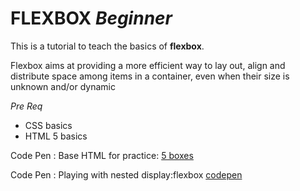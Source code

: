 # FLEXBOX _Beginner_

This is a tutorial to teach the basics of **flexbox**.

Flexbox aims at providing a more efficient way to lay out, align and distribute space among items in a container, even when their size is unknown and/or dynamic
<br/>

_Pre Req_
- CSS basics
- HTML 5 basics

Code Pen : Base HTML for practice:
[5 boxes](https://codepen.io/wesduff/pen/vemGbo)

Code Pen : Playing with nested display:flexbox
[codepen](https://codepen.io/wesduff/pen/boWwOJ)
